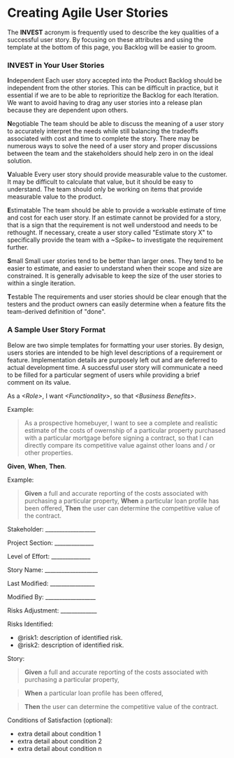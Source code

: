 # Creating Agile User Stories
The **INVEST** acronym is frequently used to describe the key qualities of a successful user story.  By focusing on these attributes and using the template at the bottom of this page, you Backlog will be easier to groom.

### INVEST in Your User Stories
<b>I</b>ndependent
Each user story accepted into the Product Backlog should be independent from the other stories.  This can be difficult in practice, but it essential if we are to be able to reprioritize the Backlog for each Iteration.  We want to avoid having to drag any user stories into a release plan because they are dependent upon others.

<b>N</b>egotiable
The team should be able to discuss the meaning of a user story to accurately interpret the needs while still balancing the tradeoffs associated with cost and time to complete the story.  There may be numerous ways to solve the need of a user story and proper discussions between the team and the stakeholders should help zero in on the ideal solution.

<b>V</b>aluable
Every user story should provide measurable value to the customer.  It may be difficult to calculate that value, but it should be easy to understand.  The team should only be working on items that provide measurable value to the product.  

<b>E</b>stimatable
The team should be able to provide a workable estimate of time and cost for each user story.  If an estimate cannot be provided for a story, that is a sign that the requirement is not well understood and needs to be rethought.  If necessary, create a user story called "Estimate story X" to specifically provide the team with a ~Spike~ to investigate the requirement further.

<b>S</b>mall
Small user stories tend to be better than larger ones.  They tend to be easier to estimate, and easier to understand when their scope and size are constrained.  It is generally advisable to keep the size of the user stories to within a single iteration.

<b>T</b>estable
The requirements and user stories should be clear enough that the testers and the product owners can easily determine when a feature fits the team-derived definition of "done".  

### A Sample User Story Format
Below are two simple templates for formatting your user stories.  By design, users stories are intended to be high level descriptions of a requirement or feature.  Implementation details are purposely left out and are deferred to actual development time.  A successful user story will communicate a need to be filled for a particular segment of users while providing a brief comment on its value.


As a *&lt;Role&gt;*, I want *&lt;Functionality&gt;*, so that *&lt;Business Benefits&gt;*.

Example:
> As a prospective homebuyer, I want to see a complete and realistic estimate of the costs of owernship of a particular property purchased with a particular mortgage before signing a contract, so that I can directly compare its competitive value against other loans and / or other properties.

**Given**, **When**, **Then**.

Example:
> **Given** a full and accurate reporting of the costs associated with purchasing a particular property,
> **When** a particular loan profile has been offered,
> **Then** the user can determine the competitive value of the contract.


Stakeholder: __________________ 

Project Section: ______________ 

Level of Effort: ______________ 

Story Name: ___________________ 

Last Modified: ________________ 

Modified By: __________________ 

Risks Adjustment: _____________

Risks Identified: 
  * @risk1: description of identified risk.
  * @risk2: description of identified risk.


Story:
> **Given** a full and accurate reporting of the costs associated with purchasing a particular property,

> **When** a particular loan profile has been offered,

> **Then** the user can determine the competitive value of the contract.

Conditions of Satisfaction (optional):
  * extra detail about condition 1
  * extra detail about condition 2
  * extra detail about condition n
